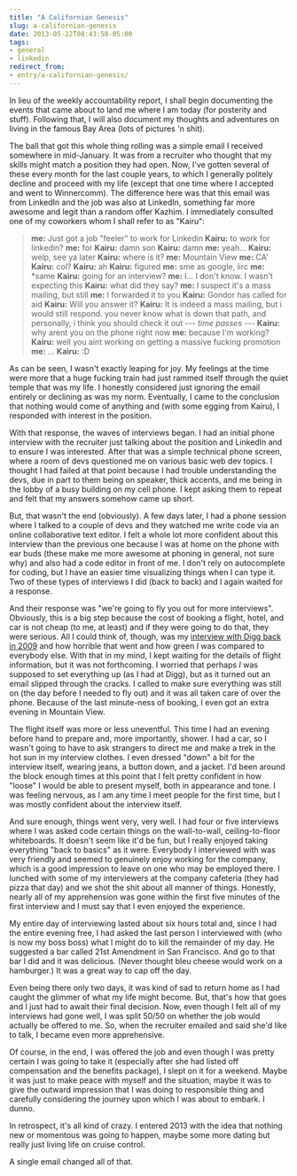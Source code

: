 ```yaml
---
title: "A Californian Genesis"
slug: a-californian-genesis
date: 2013-05-22T08:43:58-05:00
tags:
- general
- linkedin
redirect_from:
- entry/a-californian-genesis/
---
```

In lieu of the weekly accountability report, I shall begin documenting the events that came about to land me where I am today (for posterity and stuff). Following that, I will also document my thoughts and adventures on living in the famous Bay Area (lots of pictures 'n shit).

The ball that got this whole thing rolling was a simple email I received somewhere in mid-January. It was from a recruiter who thought that my skills might match a position they had open. Now, I've gotten several of these every month for the last couple years, to which I generally politely decline and proceed with my life (except that one time where I accepted and went to Winnercomm). The difference here was that this email was from LinkedIn and the job was also at LinkedIn, something far more awesome and legit than a random offer Kazhim. I immediately consulted one of my coworkers whom I shall refer to as "Kairu":

> **me:** Just got a job "feeler" to work for Linkedin
> **Kairu:** to work for linkedin?
> **me:** for
> **Kairu:** damn son
> **Kairu:** damn
> **me:** yeah...
> **Kairu:** welp, see ya later
> **Kairu:** where is it?
> **me:** Mountain View
> **me:** CA'
> **Kairu:** col?
> **Kairu:** ah
> **Kairu:** figured
> **me:** sme as google, iirc
> **me:** *same
> **Kairu:** going for an interview?
> **me:** I... I don't know. I wasn't expecting this
> **Kairu:** what did they say?
> **me:** I suspect it's a mass mailing, but still
> **me:** I forwarded it to you
> **Kairu:** Gondor has called for aid
> **Kairu:** Will you answer it?
> **Kairu:** It is indeed a mass mailing, but i would still respond. you never know what is down that path, and personally, i think you should check it out
> _--- time passes ---_
> **Kairu:** why arent you on the phone right now
> **me:** because I'm working?
> **Kairu:** well you aint working on getting a massive fucking promotion
> **me:** ...
> **Kairu:** :D

As can be seen, I wasn't exactly leaping for joy. My feelings at the time were more that a huge fucking train had just rammed itself through the quiet temple that was my life. I honestly considered just ignoring the email entirely or declining as was my norm. Eventually, I came to the conclusion that nothing would come of anything and (with some egging from Kairu), I responded with interest in the position.

With that response, the waves of interviews began. I had an initial phone interview with the recruiter just talking about the position and LinkedIn and to ensure I was interested. After that was a simple technical phone screen, where a room of devs questioned me on various basic web dev topics. I thought I had failed at that point because I had trouble understanding the devs, due in part to them being on speaker, thick accents, and me being in the lobby of a busy building on my cell phone. I kept asking them to repeat and felt that my answers somehow came up short.

But, that wasn't the end (obviously). A few days later, I had a phone session where I talked to a couple of devs and they watched me write code via an online collaborative text editor. I felt a whole lot more confident about this interview than the previous one because I was at home on the phone with ear buds (these make me more awesome at phoning in general, not sure why) and also had a code editor in front of me. I don't rely on autocomplete for coding, but I have an easier time visualizing things when I can type it. Two of these types of interviews I did (back to back) and I again waited for a response.

And their response was "we're going to fly you out for more interviews". Obviously, this is a big step because the cost of booking a flight, hotel, and car is not cheap (to me, at least) and if they were going to do that, they were serious. All I could think of, though, was my [interview with Digg back in 2009](http://dxprog.com/entry/the-digg-debacle/) and how horrible that went and how green I was compared to everybody else. With that in my mind, I kept waiting for the details of flight information, but it was not forthcoming. I worried that perhaps _I_ was supposed to set everything up (as I had at Digg), but as it turned out an email slipped through the cracks. I called to make sure everything was still on (the day before I needed to fly out) and it was all taken care of over the phone. Because of the last minute-ness of booking, I even got an extra evening in Mountain View.

The flight itself was more or less uneventful. This time I had an evening before hand to prepare and, more importantly, shower. I had a car, so I wasn't going to have to ask strangers to direct me and make a trek in the hot sun in my interview clothes. I even dressed "down" a bit for the interview itself, wearing jeans, a button down, and a jacket. I'd been around the block enough times at this point that I felt pretty confident in how "loose" I would be able to present myself, both in appearance and tone. I was feeling nervous, as I am any time I meet people for the first time, but I was mostly confident about the interview itself.

And sure enough, things went very, very well. I had four or five interviews where I was asked code certain things on the wall-to-wall, ceiling-to-floor whiteboards. It doesn't seem like it'd be fun, but I really enjoyed taking everything "back to basics" as it were. Everybody I interviewed with was very friendly and seemed to genuinely enjoy working for the company, which is a good impression to leave on one who may be employed there. I lunched with some of my interviewers at the company cafeteria (they had pizza that day) and we shot the shit about all manner of things. Honestly, nearly all of my apprehension was gone within the first five minutes of the first interview and I must say that I even enjoyed the experience.

My entire day of interviewing lasted about six hours total and, since I had the entire evening free, I had asked the last person I interviewed with (who is now my boss boss) what I might do to kill the remainder of my day. He suggested a bar called 21st Amendment in San Francisco. And go to that bar I did and it was delicious. (Never thought bleu cheese would work on a hamburger.) It was a great way to cap off the day.

Even being there only two days, it was kind of sad to return home as I had caught the glimmer of what my life might become. But, that's how that goes and I just had to await their final decision. Now, even though I felt all of my interviews had gone well, I was split 50/50 on whether the job would actually be offered to me. So, when the recruiter emailed and said she'd like to talk, I became even more apprehensive.

Of course, in the end, I was offered the job and even though I was pretty certain I was going to take it (especially after she had listed off compensation and the benefits package), I slept on it for a weekend. Maybe it was just to make peace with myself and the situation, maybe it was to give the outward impression that I was doing to responsible thing and carefully considering the journey upon which I was about to embark. I dunno.

In retrospect, it's all kind of crazy. I entered 2013 with the idea that nothing new or momentous was going to happen, maybe some more dating but really just living life on cruise control.

A single email changed all of that.
